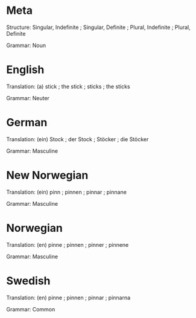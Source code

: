 Meta
====

Structure: Singular, Indefinite ; Singular, Definite ; Plural, Indefinite ; Plural, Definite

Grammar:   Noun



English
=======

Translation: (a) stick ; the stick ; sticks ; the sticks

Grammar:     Neuter



German
======

Translation: (ein) Stock ; der Stock ; Stöcker ; die Stöcker

Grammar:     Masculine



New Norwegian
=============

Translation: (ein) pinn ; pinnen ; pinnar ; pinnane

Grammar:     Masculine



Norwegian
=========

Translation: (en) pinne ; pinnen ; pinner ; pinnene

Grammar:     Masculine



Swedish
=======

Translation: (en) pinne ; pinnen ; pinnar ; pinnarna

Grammar:     Common
